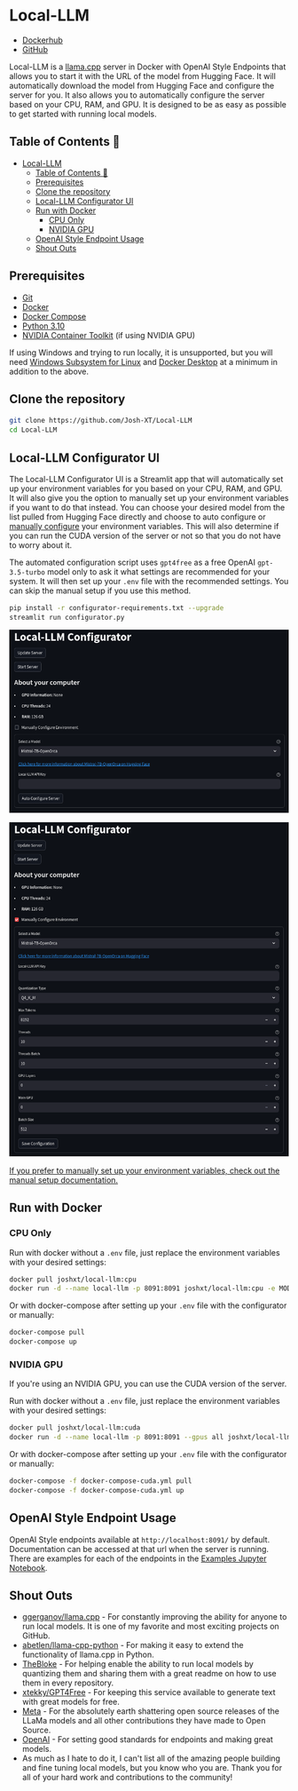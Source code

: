 # Local-LLM

- [Dockerhub](https://hub.docker.com/r/joshxt/local-llm/tags)
- [GitHub](https://github.com/Josh-XT/Local-LLM)

Local-LLM is a [llama.cpp](https://github.com/ggerganov/llama.cpp) server in Docker with OpenAI Style Endpoints that allows you to start it with the URL of the model from Hugging Face. It will automatically download the model from Hugging Face and configure the server for you. It also allows you to automatically configure the server based on your CPU, RAM, and GPU. It is designed to be as easy as possible to get started with running local models.

## Table of Contents 📖

- [Local-LLM](#local-llm)
  - [Table of Contents 📖](#table-of-contents-)
  - [Prerequisites](#prerequisites)
  - [Clone the repository](#clone-the-repository)
  - [Local-LLM Configurator UI](#local-llm-configurator-ui)
  - [Run with Docker](#run-with-docker)
    - [CPU Only](#cpu-only)
    - [NVIDIA GPU](#nvidia-gpu)
  - [OpenAI Style Endpoint Usage](#openai-style-endpoint-usage)
  - [Shout Outs](#shout-outs)

## Prerequisites

- [Git](https://git-scm.com/downloads)
- [Docker](https://docs.docker.com/get-docker/)
- [Docker Compose](https://docs.docker.com/compose/install/)
- [Python 3.10](https://www.python.org/downloads/)
- [NVIDIA Container Toolkit](https://docs.nvidia.com/datacenter/cloud-native/container-toolkit/latest/install-guide.html) (if using NVIDIA GPU)

If using Windows and trying to run locally, it is unsupported, but you will need [Windows Subsystem for Linux](https://docs.microsoft.com/en-us/windows/wsl/install-win10) and [Docker Desktop](https://docs.docker.com/docker-for-windows/install/) at a minimum in addition to the above.

## Clone the repository

```bash
git clone https://github.com/Josh-XT/Local-LLM
cd Local-LLM
```

## Local-LLM Configurator UI

The Local-LLM Configurator UI is a Streamlit app that will automatically set up your environment variables for you based on your CPU, RAM, and GPU. It will also give you the option to manually set up your environment variables if you want to do that instead.  You can choose your desired model from the list pulled from Hugging Face directly and choose to auto configure or [manually configure](ManualSetup.md) your environment variables. This will also determine if you can run the CUDA version of the server or not so that you do not have to worry about it.

The automated configuration script uses `gpt4free` as a free OpenAI `gpt-3.5-turbo` model only to ask it what settings are recommended for your system. It will then set up your `.env` file with the recommended settings. You can skip the manual setup if you use this method.

```bash
pip install -r configurator-requirements.txt --upgrade
streamlit run configurator.py
```

![Automated Configuration](screenshots/configurator-ss1.png)

![Manual Configuration](screenshots/configurator-ss2.png)

[If you prefer to manually set up your environment variables, check out the manual setup documentation.](ManualSetup.md)

## Run with Docker

### CPU Only

Run with docker without a `.env` file, just replace the environment variables with your desired settings:

```bash
docker pull joshxt/local-llm:cpu
docker run -d --name local-llm -p 8091:8091 joshxt/local-llm:cpu -e MODEL_URL="TheBloke/Mistral-7B-OpenOrca-GGUF" -e MAX_TOKENS="8192" -e THREADS="10" -e THREADS_BATCH="10" -e BATCH_SIZE="512" -e GPU_LAYERS="0" -e MAIN_GPU="0" -e LOCAL_LLM_API_KEY=""
```

Or with docker-compose after setting up your `.env` file with the configurator or manually:

```bash
docker-compose pull
docker-compose up
```

### NVIDIA GPU

If you're using an NVIDIA GPU, you can use the CUDA version of the server.

Run with docker without a `.env` file, just replace the environment variables with your desired settings:

```bash
docker pull joshxt/local-llm:cuda
docker run -d --name local-llm -p 8091:8091 --gpus all joshxt/local-llm:cuda -e MODEL_URL="TheBloke/Mistral-7B-OpenOrca-GGUF" -e MAX_TOKENS="8192" -e THREADS="10" -e THREADS_BATCH="10" -e BATCH_SIZE="512" -e GPU_LAYERS="0" -e MAIN_GPU="0" -e LOCAL_LLM_API_KEY=""
```

Or with docker-compose after setting up your `.env` file with the configurator or manually:

```bash
docker-compose -f docker-compose-cuda.yml pull
docker-compose -f docker-compose-cuda.yml up
```

## OpenAI Style Endpoint Usage

OpenAI Style endpoints available at `http://localhost:8091/` by default. Documentation can be accessed at that url when the server is running. There are examples for each of the endpoints in the [Examples Jupyter Notebook](examples.ipynb).

## Shout Outs

- [ggerganov/llama.cpp](https://github.com/ggerganov/llama.cpp) - For constantly improving the ability for anyone to run local models. It is one of my favorite and most exciting projects on GitHub.
- [abetlen/llama-cpp-python](https://github.com/abetlen/llama-cpp-python) - For making it easy to extend the functionality of llama.cpp in Python.
- [TheBloke](https://huggingface.co/TheBloke) - For helping enable the ability to run local models by quantizing them and sharing them with a great readme on how to use them in every repository.
- [xtekky/GPT4Free](https://github.com/xtekky/gpt4free) - For keeping this service available to generate text with great models for free.
- [Meta](https://meta.com) - For the absolutely earth shattering open source releases of the LLaMa models and all other contributions they have made to Open Source.
- [OpenAI](https://openai.com/) - For setting good standards for endpoints and making great models.
- As much as I hate to do it, I can't list all of the amazing people building and fine tuning local models, but you know who you are. Thank you for all of your hard work and contributions to the community!

